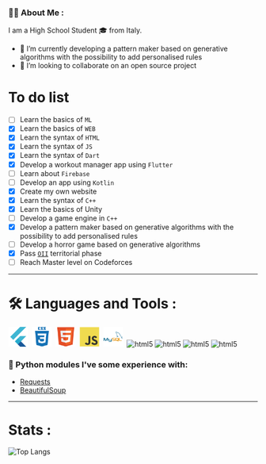 ### :man_technologist: About Me :
I am a High School Student 🎓 from Italy.
- 🌱 I’m currently developing a pattern maker based on generative algorithms with the possibility to add personalised rules
- 👯 I’m looking to collaborate on an open source project

# To do list
- [ ] Learn the basics of `ML`
- [x] Learn the basics of `WEB`
- [x] Learn the syntax of `HTML`
- [x] Learn the syntax of `JS`
- [x] Learn the syntax of `Dart`
- [x] Develop a workout manager app using `Flutter`
- [ ] Learn about `Firebase`
- [ ] Develop an app using `Kotlin`
- [x] Create my own website
- [x] Learn the syntax of `C++`
- [x] Learn the basics of Unity
- [ ] Develop a game engine in `C++`
- [x] Develop a pattern maker based on generative algorithms with the possibility to add personalised rules 
- [ ] Develop a horror game based on generative algorithms
- [x] Pass [`OII`](https://www.olimpiadi-informatica.it/) territorial phase
- [ ] Reach Master level on Codeforces

---

# :hammer_and_wrench: Languages and Tools :
<div>
  <img src="https://github.com/devicons/devicon/blob/master/icons/flutter/flutter-original.svg" title="Flutter" alt="Flutter" width="40" height="40"/>&nbsp;
  <img src="https://github.com/devicons/devicon/blob/master/icons/css3/css3-plain-wordmark.svg"  title="CSS3" alt="CSS" width="40" height="40"/>&nbsp;
  <img src="https://github.com/devicons/devicon/blob/master/icons/html5/html5-original.svg" title="HTML5" alt="HTML" width="40" height="40"/>&nbsp;
  <img src="https://github.com/devicons/devicon/blob/master/icons/javascript/javascript-original.svg" title="JavaScript" alt="JavaScript" width="40" height="40"/>&nbsp;
  <img src="https://github.com/devicons/devicon/blob/master/icons/mysql/mysql-original-wordmark.svg" title="MySQL"  alt="MySQL" width="40" height="40"/>&nbsp;
  <img src="https://upload.wikimedia.org/wikipedia/commons/1/19/C_Logo.png" alt="html5" width="40" height="40"/> 
  <img src="https://upload.wikimedia.org/wikipedia/commons/thumb/1/18/ISO_C%2B%2B_Logo.svg/1822px-ISO_C%2B%2B_Logo.svg.png" alt="html5" width="40" height="40"/> 
  <img src="https://upload.wikimedia.org/wikipedia/commons/thumb/c/c3/Python-logo-notext.svg/1869px-Python-logo-notext.svg.png" alt="html5" width="40" height="40"/> 
  <img src="https://static-00.iconduck.com/assets.00/jquery-icon-icon-512x507-kvrw1iok.png" alt="html5" height="40" width="40"/> 
</div>

### 🐍 Python modules I've some experience with:
- [Requests](https://pypi.org/project/requests/)
- [BeautifulSoup](https://pypi.org/project/beautifulsoup4/)

---

# Stats :

![Top Langs](https://github-readme-stats-git-masterrstaa-rickstaa.vercel.app/api/top-langs/?username=teotexe&layout=compact&theme=vision-friendly-dark)
